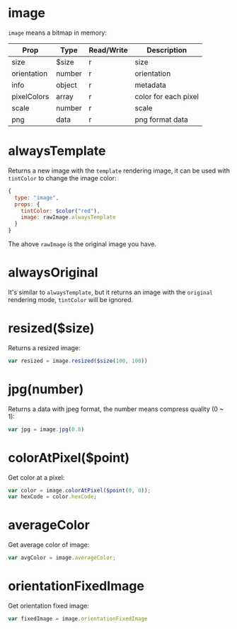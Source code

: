 # image

`image` means a bitmap in memory:

Prop | Type | Read/Write | Description
---|---|---|---
size | $size | r | size
orientation | number | r | orientation
info | object | r | metadata
pixelColors | array | r | color for each pixel
scale | number | r | scale
png | data | r | png format data

# alwaysTemplate

Returns a new image with the `template` rendering image, it can be used with `tintColor` to change the image color:

```js
{
  type: "image",
  props: {
    tintColor: $color("red"),
    image: rawImage.alwaysTemplate
  }
}
```

The ahove `rawImage` is the original image you have.

# alwaysOriginal

It's similar to `alwaysTemplate`, but it returns an image with the `original` rendering mode, `tintColor` will be ignored.

# resized($size)

Returns a resized image:

```js
var resized = image.resized($size(100, 100))
```

# jpg(number)

Returns a data with jpeg format, the number means compress quality (0 ~ 1):

```js
var jpg = image.jpg(0.8)
```

# colorAtPixel($point)

Get color at a pixel:

```js
var color = image.colorAtPixel($point(0, 0));
var hexCode = color.hexCode;
```

# averageColor

Get average color of image:

```js
var avgColor = image.averageColor;
```

# orientationFixedImage

Get orientation fixed image:

```js
var fixedImage = image.orientationFixedImage
```